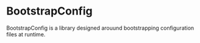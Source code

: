 BootstrapConfig
=======================

BootstrapConfig is a library designed arouund bootstrapping configuration files at runtime.